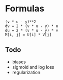# Formulas

```
(v * u - y)**2
dv = 2 * (v * u - y) * u
du = 2 * (v * u - y) * v
M[i, j] = U[i] * V[j]
```

## Todo

* biases
* sigmoid and log loss
* regularization
